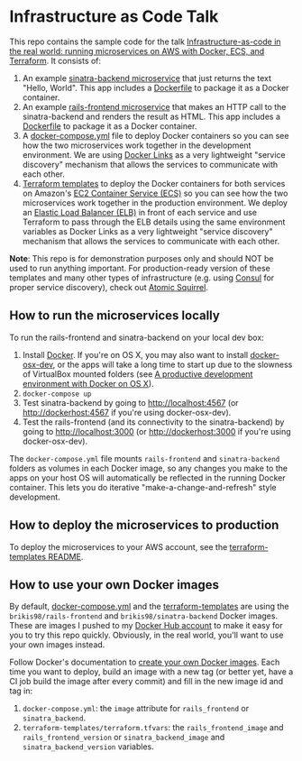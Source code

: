 # Infrastructure as Code Talk

This repo contains the sample code for the talk [Infrastructure-as-code in the real world: running microservices on AWS
with Docker, ECS, and Terraform](http://www.incontrodevops.it/sessions/infrastructure-as-code-in-the-real-world-running-microservices-on-aws-with-docker-ecs-and-terraform/).
It consists of:

1. An example [sinatra-backend microservice](./sinatra-backend) that just returns the text "Hello, World". This app
   includes a [Dockerfile](./sinatra-backend/Dockerfile) to package it as a Docker container.
2. An example [rails-frontend microservice](./rails-frontend) that makes an HTTP call to the sinatra-backend and
   renders the result as HTML. This app includes a [Dockerfile](./rails-frontend/Dockerfile) to package it as a Docker
   container.
3. A [docker-compose.yml](./docker-compose.yml) file to deploy Docker containers so you can see how the two
   microservices work together in the development environment. We are using [Docker
   Links](https://docs.docker.com/engine/userguide/networking/default_network/dockerlinks/) as a very lightweight
   "service discovery" mechanism that allows the services to communicate with each other.
4. [Terraform templates](./terraform-templates) to deploy the Docker containers for both services on Amazon's
   [EC2 Container Service (ECS)](https://aws.amazon.com/ecs/) so you can see how the two microservices work together in
   the production environment. We deploy an [Elastic Load Balancer (ELB)](https://aws.amazon.com/elasticloadbalancing/)
   in front of each service and use Terraform to pass through the ELB details using the same environment variables as
   Docker Links as a very lightweight "service discovery" mechanism that allows the services to communicate with each
   other.

**Note**: This repo is for demonstration purposes only and should NOT be used to run anything important. For
production-ready version of these templates and many other types of infrastructure (e.g. using
[Consul](https://www.consul.io/) for proper service discovery), check out [Atomic Squirrel](http://atomic-squirrel.net/).

## How to run the microservices locally

To run the rails-frontend and sinatra-backend on your local dev box:

1. Install [Docker](https://www.docker.com/). If you're on OS X, you may also want to install
   [docker-osx-dev](https://github.com/brikis98/docker-osx-dev), or the apps will take a long time to start up due
   to the slowness of VirtualBox mounted folders (see [A productive development environment with Docker on OS
   X](http://www.ybrikman.com/writing/2015/05/19/docker-osx-dev/)).
2. `docker-compose up`
3. Test sinatra-backend by going to [http://localhost:4567]() (or [http://dockerhost:4567]() if you're using
   docker-osx-dev).
4. Test the rails-frontend (and its connectivity to the sinatra-backend) by going to [http://localhost:3000]() (or
   [http://dockerhost:3000]() if you're using docker-osx-dev).

The `docker-compose.yml` file mounts `rails-frontend` and `sinatra-backend` folders as volumes in each Docker image, so
any changes you make to the apps on your host OS will automatically be reflected in the running Docker container. This
lets you do iterative "make-a-change-and-refresh" style development.

## How to deploy the microservices to production

To deploy the microservices to your AWS account, see the [terraform-templates README](./terraform-templates).

## How to use your own Docker images

By default, [docker-compose.yml](./docker-compose.yml) and the [terraform-templates](./terraform-templates) are using
the `brikis98/rails-frontend` and `brikis98/sinatra-backend` Docker images. These are images I pushed to my [Docker
Hub account](https://hub.docker.com/r/brikis98/rails-example-app/) to make it easy for you to try this repo quickly.
Obviously, in the real world, you'll want to use your own images instead.

Follow Docker's documentation to [create your own Docker
images](https://docs.docker.com/engine/userguide/containers/dockerimages/). Each time you want to deploy, build an
image with a new tag (or better yet, have a CI job build the image after every commit) and fill in the new image id and
tag in:

1. `docker-compose.yml`: the `image` attribute for `rails_frontend` or `sinatra_backend`.
2. `terraform-templates/terraform.tfvars`: the `rails_frontend_image` and `rails_frontend_version` or
   `sinatra_backend_image` and `sinatra_backend_version` variables.
